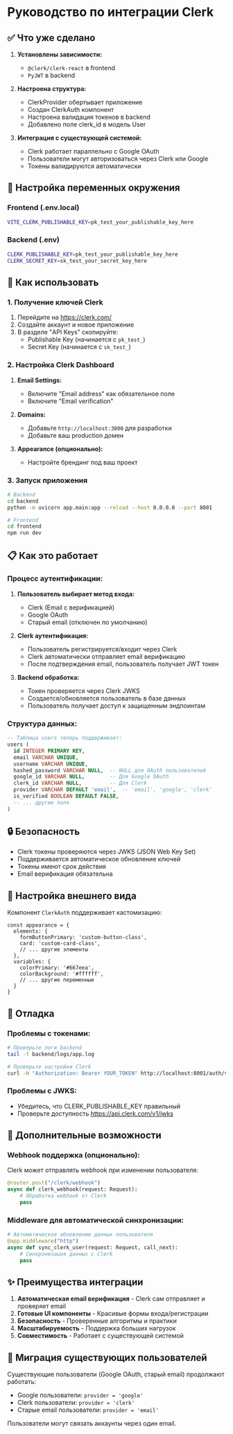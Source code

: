 # Руководство по интеграции Clerk

## ✅ Что уже сделано

1. **Установлены зависимости:**
   - `@clerk/clerk-react` в frontend
   - `PyJWT` в backend

2. **Настроена структура:**
   - ClerkProvider обертывает приложение
   - Создан ClerkAuth компонент
   - Настроена валидация токенов в backend
   - Добавлено поле clerk_id в модель User

3. **Интеграция с существующей системой:**
   - Clerk работает параллельно с Google OAuth
   - Пользователи могут авторизоваться через Clerk или Google
   - Токены валидируются автоматически

## 🔧 Настройка переменных окружения

### Frontend (.env.local)
```bash
VITE_CLERK_PUBLISHABLE_KEY=pk_test_your_publishable_key_here
```

### Backend (.env)
```bash
CLERK_PUBLISHABLE_KEY=pk_test_your_publishable_key_here
CLERK_SECRET_KEY=sk_test_your_secret_key_here
```

## 🚀 Как использовать

### 1. Получение ключей Clerk

1. Перейдите на https://clerk.com/
2. Создайте аккаунт и новое приложение
3. В разделе "API Keys" скопируйте:
   - Publishable Key (начинается с `pk_test_`)
   - Secret Key (начинается с `sk_test_`)

### 2. Настройка Clerk Dashboard

1. **Email Settings:**
   - Включите "Email address" как обязательное поле
   - Включите "Email verification"

2. **Domains:**
   - Добавьте `http://localhost:3000` для разработки
   - Добавьте ваш production домен

3. **Appearance (опционально):**
   - Настройте брендинг под ваш проект

### 3. Запуск приложения

```bash
# Backend
cd backend
python -m uvicorn app.main:app --reload --host 0.0.0.0 --port 8001

# Frontend
cd frontend
npm run dev
```

## 📋 Как это работает

### Процесс аутентификации:

1. **Пользователь выбирает метод входа:**
   - Clerk (Email с верификацией)
   - Google OAuth
   - Старый email (отключен по умолчанию)

2. **Clerk аутентификация:**
   - Пользователь регистрируется/входит через Clerk
   - Clerk автоматически отправляет email верификацию
   - После подтверждения email, пользователь получает JWT токен

3. **Backend обработка:**
   - Токен проверяется через Clerk JWKS
   - Создается/обновляется пользователь в базе данных
   - Пользователь получает доступ к защищенным эндпоинтам

### Структура данных:

```sql
-- Таблица users теперь поддерживает:
users (
  id INTEGER PRIMARY KEY,
  email VARCHAR UNIQUE,
  username VARCHAR UNIQUE,
  hashed_password VARCHAR NULL,  -- NULL для OAuth пользователей
  google_id VARCHAR NULL,        -- Для Google OAuth
  clerk_id VARCHAR NULL,         -- Для Clerk
  provider VARCHAR DEFAULT 'email',  -- 'email', 'google', 'clerk'
  is_verified BOOLEAN DEFAULT FALSE,
  -- ... другие поля
)
```

## 🔒 Безопасность

- Clerk токены проверяются через JWKS (JSON Web Key Set)
- Поддерживается автоматическое обновление ключей
- Токены имеют срок действия
- Email верификация обязательна

## 🎨 Настройка внешнего вида

Компонент `ClerkAuth` поддерживает кастомизацию:

```tsx
const appearance = {
  elements: {
    formButtonPrimary: 'custom-button-class',
    card: 'custom-card-class',
    // ... другие элементы
  },
  variables: {
    colorPrimary: '#667eea',
    colorBackground: '#ffffff',
    // ... другие переменные
  }
}
```

## 🐛 Отладка

### Проблемы с токенами:
```bash
# Проверьте логи backend
tail -f backend/logs/app.log

# Проверьте настройки Clerk
curl -H "Authorization: Bearer YOUR_TOKEN" http://localhost:8001/auth/verify
```

### Проблемы с JWKS:
- Убедитесь, что CLERK_PUBLISHABLE_KEY правильный
- Проверьте доступность https://api.clerk.com/v1/jwks

## 📝 Дополнительные возможности

### Webhook поддержка (опционально):
Clerk может отправлять webhook при изменении пользователя:

```python
@router.post("/clerk/webhook")
async def clerk_webhook(request: Request):
    # Обработка webhook от Clerk
    pass
```

### Middleware для автоматической синхронизации:
```python
# Автоматическое обновление данных пользователя
@app.middleware("http")
async def sync_clerk_user(request: Request, call_next):
    # Синхронизация данных с Clerk
    pass
```

## ✨ Преимущества интеграции

1. **Автоматическая email верификация** - Clerk сам отправляет и проверяет email
2. **Готовые UI компоненты** - Красивые формы входа/регистрации
3. **Безопасность** - Проверенные алгоритмы и практики
4. **Масштабируемость** - Поддержка больших нагрузок
5. **Совместимость** - Работает с существующей системой

## 🔄 Миграция существующих пользователей

Существующие пользователи (Google OAuth, старый email) продолжают работать:
- Google пользователи: `provider = 'google'`
- Clerk пользователи: `provider = 'clerk'`
- Старые email пользователи: `provider = 'email'`

Пользователи могут связать аккаунты через один email. 